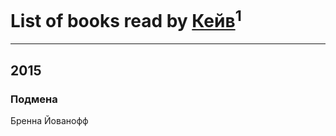 # List of books read by [Кейв](https://www.facebook.com/app_scoped_user_id/1739580626295431/)<sup>1</sup>
---

## 2015

### Подмена
Бренна Йованофф



